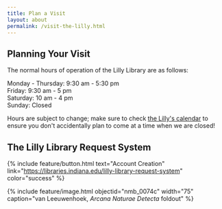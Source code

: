 ```yaml
---
title: Plan a Visit
layout: about
permalink: /visit-the-lilly.html
---
```


## Planning Your Visit

The normal hours of operation of the Lilly Library are as follows:

<p>Monday - Thursday: 9:30 am - 5:30 pm<br>
Friday: 9:30 am - 5 pm<br>
Saturday: 10 am - 4 pm<br>
Sunday: Closed</p>

Hours are subject to change; make sure to check <a href="https://elarte-iu.github.io/lilly_notable_medical_books/visit-the-lilly.html">the Lilly's calendar</a> to ensure you don't accidentally plan to come at a time when we are closed!

## The Lilly Library Request System



{% include feature/button.html text="Account Creation" link="https://libraries.indiana.edu/lilly-library-request-system" color="success" %}


{% include feature/image.html objectid="nmb_0074c" width="75" caption="van Leeuwenhoek, <i>Arcana Naturae Detecta</i> foldout" %}
